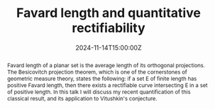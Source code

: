 ﻿---
title: "Favard length and quantitative rectifiability"

event: Seminario de Análisis Matemático y Matemática Aplicada
event_url: https://www.ucm.es/dpto-amma/seminario-del-departamento

location: Universidad Complutense Madrid
# address:
# street: 450 Serra Mall
# city: Stanford
#  region: CA
#  postcode: '94305'
#  country: United States

summary: ""
abstract: "Favard length of a planar set is the average length of its orthogonal projections. The Besicovitch projection theorem, which is one of the cornerstones of geometric measure theory, states the following: if a set E of finite length has positive Favard length, then there exists a rectifiable curve intersecting E in a set of positive length. In this talk I will discuss my recent quantification of this classical result, and its application to Vitushkin's conjecture."

# Talk start and end times.
#   End time can optionally be hidden by prefixing the line with `#`.
date: "2024-11-14T15:00:00Z"
# date_end: "2030-06-01T15:00:00Z"
all_day: true

# Schedule page publish date (NOT talk date).
publishDate: "2017-01-01T00:00:00Z"

authors: []
tags: []

# Is this a featured talk? (true/false)
featured: false

# image:
#  caption: 'Image credit: [**Unsplash**](https://unsplash.com/photos/bzdhc5b3Bxs)'
#  focal_point: Right

links:
# - icon: twitter
#  icon_pack: fab
#  name: Follow
#  url: https://twitter.com/georgecushen
url_code: ""
url_slides: ""
url_video: ""

# Markdown Slides (optional).
#   Associate this talk with Markdown slides.
#   Simply enter your slide deck's filename without extension.
#   E.g. `slides = "example-slides"` references `content/slides/example-slides.md`.
#   Otherwise, set `slides = ""`.
# slides: example

# Projects (optional).
#   Associate this post with one or more of your projects.
#   Simply enter your project's folder or file name without extension.
#   E.g. `projects = ["internal-project"]` references `content/project/deep-learning/index.md`.
#   Otherwise, set `projects = []`.
# projects:
# - example
---
